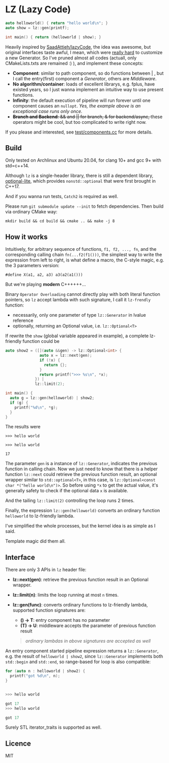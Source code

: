 # LZ (Lazy Code)

```C++
auto helloworld() { return "hello world\n"; }
auto show = lz::gen(printf);

int main() { return (helloworld | show); }
```

Heavily inspired by [SaadAttieh/lazyCode](https://github.com/SaadAttieh/lazyCode), the idea was awesome, but original interfaces taste awful, I mean, which were [really hard](https://github.com/SaadAttieh/lazyCode/blob/10b0a323d836230a536d305da1709737da9d186b/include/lazyCode/basicCollectors.h#L122) to customize a new Generator. So I've pruned almost all codes (actuall, only CMakeLists.txts are remained :) ), and implement these concepts:

- **Component**: similar to path component, so do functions between | , but I call the entry(first) component a _Generator_, others are _Middleware_.
- **No algorithm/container**: loads of excellent librarys, e.g. fplus, have existed years, so I just wanna implement an intuitive way to use present functions.
- **Infinity**: the default execution of pipeline will run forever until one component causes an `nullopt`. _Yes, the example above is an exceptional case runs only once._
- <s>**Branch and Backend**: && and || for branch, & for backend/async, </s>these operators might be cool, but too complicated to write right now.

If you please and interested, see [test/components.cc](https://github.com/vegertar/lz/blob/master/test/components.cc) for more details.

## Build

Only tested on Archlinux and Ubuntu 20.04, for clang 10+ and gcc 9+ with std=c++14.

Although `lz` is a single-header library, there is still a dependent library, [optional-lite](https://github.com/martinmoene/optional-lite), which provides `nonstd::optional` that were first brought in C++17.

And if you wanna run tests, `Catch2` is required as well.

Please run `git submodule update --init` to fetch dependencies. Then build via ordinary CMake way:

```shell
mkdir build && cd build && cmake .. && make -j 8
```

## How it works

Intuitively, for arbitrary sequence of functions, `f1, f2, ..., fn`, and the corresponding calling chain `fn(...f2(f1()))`, the simplest way to write the expression from left to right, is what define a macro, the C-style magic, e.g. the 3 parameters version:

```
#define X(a1, a2, a3) a3(a2(a1()))
```

But we're playing **modern** C++++++...

Binary `Operator Overloading` cannot directly play with both literal function pointers, so `lz` accept lambda with such signature, I call it `lz-frendly` function:

- necessarily, only one parameter of type `lz::Generator` in lvalue reference
- optionally, returning an Optional value, i.e. `lz::Optional<T>`

If rewrite the `show` (global variable appeared in example), a complete lz-friendly function could be

```C++
auto show2 = ([](auto &&gen) -> lz::Optional<int> {
               auto x = lz::next(gen);
               if (!x) {
                 return {};
               }
               return printf(">>> %s\n", *x);
             }) |
             lz::limit(2);

int main() {
  auto g = lz::gen(helloworld) | show2;
  if (g) {
    printf("%d\n", *g);
  }
}

```

The results were

```shell
>>> hello world

>>> hello world

17
```

The parameter `gen` is a instance of `lz::Generator`, indicates the previous function in calling chain. Now we just need to know that there is a helper function `lz::next` could retrieve the previous function result, an optional wrapper similar to `std::optional<T>`, in this case, is `lz::Optional<const char *("hello world\n")>`. So before using `*x` to get the actual value, it's generally safety to check if the optional data `x` is available.

And the tailing `lz::limit(2)` controlling the loop runs 2 times.

Finally, the expression `lz::gen(helloworld)` converts an ordinary function `helloworld` to lz-friendly lambda.

I've simplified the whole processes, but the kernel idea is as simple as I said.

Template magic did them all.

## Interface

There are only 3 APIs in `lz` header file:

- **lz::next(gen)**: retrieve the previous function result in an Optional wrapper.
- **lz::limit(n)**: limits the loop running at most `n` times.
- **lz::gen(func)**: converts ordinary functions to lz-friendly lambda, supported function signatures are:

  - **() -> T**: entry component has no parameter
  - **(T) -> U**: middleware accepts the parameter of previous function result

  > _ordinary lambdas in above signatures are accepted as well_

An entry component started pipeline expression returns a `lz::Generator`, e.g. the result of `helloworld | show2`, since `lz::Generator` implements both `std::begin` and `std::end`, so range-based for loop is also compatible:

```C++
for (auto n : helloworld | show2) {
  printf("got %d\n", n);
}


>>> hello world

got 17
>>> hello world

got 17
```

Surely STL iterator_traits is supported as well.

## Licence

MIT
